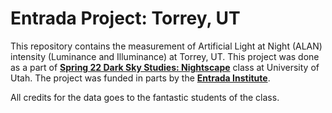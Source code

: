 # Entrada Project: Torrey, UT

This repository contains the measurement of Artificial Light at Night (ALAN) intensity (Luminance and Illuminance) at Torrey, UT. This project was done as a part of **[Spring 22 Dark Sky Studies: Nightscape](https://student.apps.utah.edu/uofu/stu/ClassSchedules/main/1224/description.html?subj=CMP&catno=3851&section=001)** class at University of Utah. The project was funded in parts by the **[Entrada Institute](https://www.entradainstitute.org/)**.

All credits for the data goes to the fantastic students of the class.
